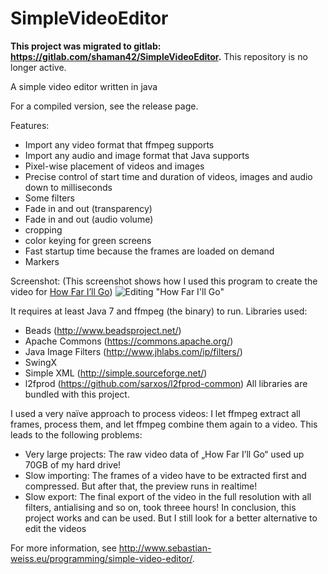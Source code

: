 # SimpleVideoEditor

**This project was migrated to gitlab: https://gitlab.com/shaman42/SimpleVideoEditor.**
This repository is no longer active.

A simple video editor written in java

For a compiled version, see the release page.

Features:
 - Import any video format that ffmpeg supports
 - Import any audio and image format that Java supports
 - Pixel-wise placement of videos and images
 - Precise control of start time and duration of videos, images and audio down to milliseconds
 - Some filters
  - Fade in and out (transparency)
  - Fade in and out (audio volume)
  - cropping
  - color keying for green screens
 - Fast startup time because the frames are loaded on demand
 - Markers
 
Screenshot:
(This screenshot shows how I used this program to create the video for [How Far I’ll Go](http://www.sebastian-weiss.eu/music/sax-ensemble/how-far-ill-go-moana/))
![Editing "How Far I'll Go"](http://sebastian-weiss.eu/wp-content/uploads/2017/01/SimpleVideoEditor.png)
 
It requires at least Java 7 and ffmpeg (the binary) to run.
Libraries used:
 - Beads (http://www.beadsproject.net/)
 - Apache Commons (https://commons.apache.org/)
 - Java Image Filters (http://www.jhlabs.com/ip/filters/)
 - SwingX
 - Simple XML (http://simple.sourceforge.net/)
 - l2fprod (https://github.com/sarxos/l2fprod-common)
All libraries are bundled with this project.

I used a very naïve approach to process videos: I let ffmpeg extract all frames, process them, and let ffmpeg combine them again to a video. This leads to the following problems:
 - Very large projects: The raw video data of „How Far I’ll Go“ used up 70GB of my hard drive!
 - Slow importing: The frames of a video have to be extracted first and compressed. But after that, the preview runs in realtime!
 - Slow export: The final export of the video in the full resolution with all filters, antialising and so on, took threee hours!
In conclusion, this project works and can be used. But I still look for a better alternative to edit the videos

For more information, see http://www.sebastian-weiss.eu/programming/simple-video-editor/.
